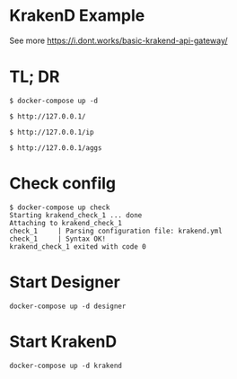 # KrakenD Example

See more https://i.dont.works/basic-krakend-api-gateway/

# TL; DR

```
$ docker-compose up -d

$ http://127.0.0.1/

$ http://127.0.0.1/ip

$ http://127.0.0.1/aggs
```


# Check confilg

```
$ docker-compose up check
Starting krakend_check_1 ... done
Attaching to krakend_check_1
check_1     | Parsing configuration file: krakend.yml
check_1     | Syntax OK!
krakend_check_1 exited with code 0
```

# Start Designer

```
docker-compose up -d designer
```

# Start KrakenD

```
docker-compose up -d krakend
```
